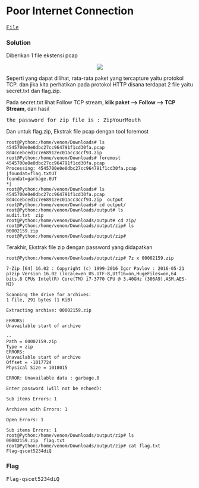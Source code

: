 <h1><b>Poor Internet Connection</h1></b>
<pre>
<a href="https://ringzer0ctf.com/files/8d4ccebced1c7e68912ec01acc3ccf93.zip">File</a>
</pre>
</b><h3>Solution</h3></b>
<p>Diberikan 1 file ekstensi pcap</p>
<p align='center'>
  <img src="https://github.com/enomarozi/RSA-CTF-Writeup/blob/master/Wireshark/Images/Poor%20internet%20connection.png">
</p>
<p>Seperti yang dapat dilihat, rata-rata paket yang tercapture yaitu protokol TCP. dan jika kita perhatikan pada protokol HTTP disana terdapat 2 file yaitu
secret.txt dan flag.zip.</p>
<p>Pada secret.txt lihat Follow TCP stream, <b>klik paket --> Follow --> TCP Stream</b>, dan hasil</p>
<pre>
the password for zip file is : ZipYourMouth
</pre>
<p>Dan untuk flag.zip, Ekstrak file pcap dengan tool foremost</p>

```console
root@Python:/home/venom/Downloads# ls
4545700e0e0dbc27cc964791f1cd30fa.pcap  8d4ccebced1c7e68912ec01acc3ccf93.zip
root@Python:/home/venom/Downloads# foremost 4545700e0e0dbc27cc964791f1cd30fa.pcap 
Processing: 4545700e0e0dbc27cc964791f1cd30fa.pcap
|foundat=flag.txtUT	
foundat=garbage.0UT	
*|
root@Python:/home/venom/Downloads# ls
4545700e0e0dbc27cc964791f1cd30fa.pcap  8d4ccebced1c7e68912ec01acc3ccf93.zip  output
root@Python:/home/venom/Downloads# cd output/
root@Python:/home/venom/Downloads/output# ls
audit.txt  zip
root@Python:/home/venom/Downloads/output# cd zip/
root@Python:/home/venom/Downloads/output/zip# ls
00002159.zip
root@Python:/home/venom/Downloads/output/zip# 
```
<p>Terakhir, Ekstrak file zip dengan password yang didapatkan</p>

```console
root@Python:/home/venom/Downloads/output/zip# 7z x 00002159.zip 

7-Zip [64] 16.02 : Copyright (c) 1999-2016 Igor Pavlov : 2016-05-21
p7zip Version 16.02 (locale=en_US.UTF-8,Utf16=on,HugeFiles=on,64 bits,8 CPUs Intel(R) Core(TM) i7-3770 CPU @ 3.40GHz (306A9),ASM,AES-NI)

Scanning the drive for archives:
1 file, 291 bytes (1 KiB)

Extracting archive: 00002159.zip

ERRORS:
Unavailable start of archive

--
Path = 00002159.zip
Type = zip
ERRORS:
Unavailable start of archive
Offset = -1017724
Physical Size = 1018015

ERROR: Unavailable data : garbage.0
                
Enter password (will not be echoed):
               
Sub items Errors: 1

Archives with Errors: 1

Open Errors: 1

Sub items Errors: 1
root@Python:/home/venom/Downloads/output/zip# ls
00002159.zip  flag.txt
root@Python:/home/venom/Downloads/output/zip# cat flag.txt 
Flag-qscet5234diQ
```
<h3><b>Flag</b></h3>
<pre>
Flag-qscet5234diQ
</pre>
